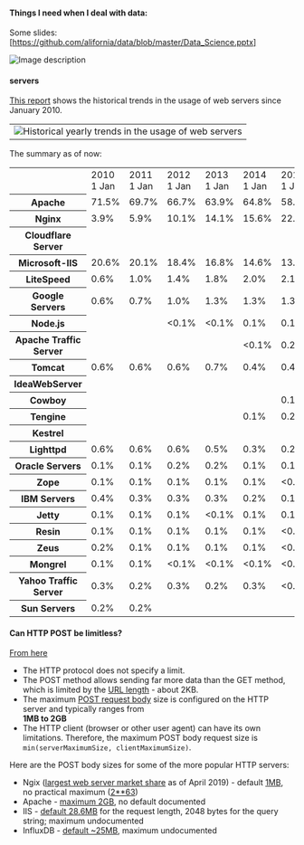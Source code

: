 #### Things I need when I deal with data:

Some slides: [https://github.com/alifornia/data/blob/master/Data_Science.pptx]

![Image description](https://github.com/alifornia/data/blob/master/ml_map.png)


#### servers

[This report](https://w3techs.com/technologies/history_overview/web_server/ms/y) shows the historical trends in the usage of web servers since January 2010. 


<table class="minimal"><tbody><tr><td><img src="https://w3techs.com/diagram/history_overview/web_server/ms/y" alt="Historical yearly trends in the usage of web servers"></td></tr></tbody></table>

The summary as of now:

<table class="hist"><tbody><tr><td></td><td>2010<br> 1 Jan</td><td>2011<br> 1 Jan</td><td>2012<br> 1 Jan</td><td>2013<br> 1 Jan</td><td>2014<br> 1 Jan</td><td>2015<br> 1 Jan</td><td>2016<br> 1 Jan</td><td>2017<br> 1 Jan</td><td>2018<br> 1 Jan</td><td>2019<br> 1 Jan</td><td>2019<br> 7 Oct</td></tr><tr><th>Apache</th><td>71.5%</td><td>69.7%</td><td>66.7%</td><td>63.9%</td><td>64.8%</td><td>58.8%</td><td>55.5%</td><td>50.9%</td><td>47.8%</td><td>44.6%</td><td>44.0%</td></tr><tr><th>Nginx</th><td>3.9%</td><td>5.9%</td><td>10.1%</td><td>14.1%</td><td>15.6%</td><td>22.9%</td><td>26.7%</td><td>32.1%</td><td>36.4%</td><td>40.7%</td><td>30.7%</td></tr><tr><th>Cloudflare Server</th><td></td><td></td><td></td><td></td><td></td><td></td><td></td><td></td><td></td><td></td><td>11.2%</td></tr><tr><th>Microsoft-IIS</th><td>20.6%</td><td>20.1%</td><td>18.4%</td><td>16.8%</td><td>14.6%</td><td>13.3%</td><td>12.4%</td><td>11.6%</td><td>10.5%</td><td>9.0%</td><td>8.2%</td></tr><tr><th>LiteSpeed</th><td>0.6%</td><td>1.0%</td><td>1.4%</td><td>1.8%</td><td>2.0%</td><td>2.1%</td><td>2.3%</td><td>2.3%</td><td>3.1%</td><td>3.7%</td><td>4.7%</td></tr><tr><th>Google Servers</th><td>0.6%</td><td>0.7%</td><td>1.0%</td><td>1.3%</td><td>1.3%</td><td>1.3%</td><td>1.4%</td><td>1.3%</td><td>1.0%</td><td>0.9%</td><td>1.0%</td></tr><tr><th>Node.js</th><td></td><td></td><td>&lt;0.1%</td><td>&lt;0.1%</td><td>0.1%</td><td>0.1%</td><td>0.2%</td><td>0.2%</td><td>0.4%</td><td>0.6%</td><td>0.7%</td></tr><tr><th>Apache Traffic Server</th><td></td><td></td><td></td><td></td><td>&lt;0.1%</td><td>0.2%</td><td>0.2%</td><td>0.3%</td><td>0.3%</td><td>0.4%</td><td>0.5%</td></tr><tr><th>Tomcat</th><td>0.6%</td><td>0.6%</td><td>0.6%</td><td>0.7%</td><td>0.4%</td><td>0.4%</td><td>0.5%</td><td>0.6%</td><td>0.5%</td><td>0.4%</td><td>0.2%</td></tr><tr><th>IdeaWebServer</th><td></td><td></td><td></td><td></td><td></td><td></td><td>0.3%</td><td>0.3%</td><td>0.3%</td><td>0.3%</td><td>0.2%</td></tr><tr><th>Cowboy</th><td></td><td></td><td></td><td></td><td></td><td>0.1%</td><td>0.1%</td><td>0.1%</td><td>0.1%</td><td>0.1%</td><td>0.1%</td></tr><tr><th>Tengine</th><td></td><td></td><td></td><td></td><td>0.1%</td><td>0.2%</td><td>0.1%</td><td>0.1%</td><td>0.2%</td><td>0.1%</td><td>0.1%</td></tr><tr><th>Kestrel</th><td></td><td></td><td></td><td></td><td></td><td></td><td></td><td></td><td>&lt;0.1%</td><td>0.1%</td><td>0.1%</td></tr><tr><th>Lighttpd</th><td>0.6%</td><td>0.6%</td><td>0.6%</td><td>0.5%</td><td>0.3%</td><td>0.2%</td><td>0.1%</td><td>0.1%</td><td>0.1%</td><td>0.1%</td><td>&lt;0.1%</td></tr><tr><th>Oracle Servers</th><td>0.1%</td><td>0.1%</td><td>0.2%</td><td>0.2%</td><td>0.1%</td><td>0.1%</td><td>0.1%</td><td>0.1%</td><td>&lt;0.1%</td><td>&lt;0.1%</td><td>&lt;0.1%</td></tr><tr><th>Zope</th><td>0.1%</td><td>0.1%</td><td>0.1%</td><td>0.1%</td><td>0.1%</td><td>&lt;0.1%</td><td>&lt;0.1%</td><td>&lt;0.1%</td><td>&lt;0.1%</td><td>&lt;0.1%</td><td>&lt;0.1%</td></tr><tr><th>IBM Servers</th><td>0.4%</td><td>0.3%</td><td>0.3%</td><td>0.3%</td><td>0.2%</td><td>0.1%</td><td>0.1%</td><td>0.1%</td><td>&lt;0.1%</td><td>&lt;0.1%</td><td>&lt;0.1%</td></tr><tr><th>Jetty</th><td>0.1%</td><td>0.1%</td><td>0.1%</td><td>&lt;0.1%</td><td>0.1%</td><td>0.1%</td><td>&lt;0.1%</td><td>&lt;0.1%</td><td>&lt;0.1%</td><td>&lt;0.1%</td><td>&lt;0.1%</td></tr><tr><th>Resin</th><td>0.1%</td><td>0.1%</td><td>0.1%</td><td>0.1%</td><td>0.1%</td><td>&lt;0.1%</td><td>&lt;0.1%</td><td>&lt;0.1%</td><td>&lt;0.1%</td><td>&lt;0.1%</td><td>&lt;0.1%</td></tr><tr><th>Zeus</th><td>0.2%</td><td>0.1%</td><td>0.1%</td><td>0.1%</td><td>0.1%</td><td>&lt;0.1%</td><td>&lt;0.1%</td><td>&lt;0.1%</td><td>&lt;0.1%</td><td>&lt;0.1%</td><td>&lt;0.1%</td></tr><tr><th>Mongrel</th><td>0.1%</td><td>0.1%</td><td>&lt;0.1%</td><td>&lt;0.1%</td><td>&lt;0.1%</td><td>&lt;0.1%</td><td>&lt;0.1%</td><td>&lt;0.1%</td><td>&lt;0.1%</td><td>&lt;0.1%</td><td>&lt;0.1%</td></tr><tr><th>Yahoo Traffic Server</th><td>0.3%</td><td>0.2%</td><td>0.3%</td><td>0.2%</td><td>0.3%</td><td>&lt;0.1%</td><td>&lt;0.1%</td><td>&lt;0.1%</td><td>&lt;0.1%</td><td>&lt;0.1%</td><td></td></tr><tr><th>Sun Servers</th><td>0.2%</td><td>0.2%</td><td></td><td></td><td></td><td></td><td></td><td></td><td></td><td></td><td></td></tr></tbody></table>


#### Can HTTP POST be limitless?

[From here](https://stackoverflow.com/a/55998160/5199427)

* The HTTP protocol does not specify a limit.
* The POST method allows sending far more data than the GET method, which is limited by the [URL length](https://stackoverflow.com/questions/417142/what-is-the-maximum-length-of-a-url-in-different-browsers) - about 2KB.
* The maximum [POST request body](https://stackoverflow.com/questions/14551194/how-are-parameters-sent-in-an-http-post-request) size is configured on the HTTP server and typically ranges from  
 **1MB to 2GB**
* The HTTP client (browser or other user agent) can have its own limitations. Therefore, the maximum POST body request size is `min(serverMaximumSize, clientMaximumSize)`.


Here are the POST body sizes for some of the more popular HTTP servers:

* Ngix ([largest web server market share](https://news.netcraft.com/archives/2019/04/22/april-2019-web-server-survey.html) as of April 2019) - default [1MB](https://stackoverflow.com/questions/28476643/default-nginx-client-max-body-size/28476755#28476755), no practical maximum ([2**63](https://stackoverflow.com/questions/28476643/default-nginx-client-max-body-size/28476755?noredirect=1#comment98741319_28476755))
* Apache - [maximum 2GB](https://httpd.apache.org/docs/2.4/mod/core.html#limitrequestbody), no default documented
* IIS - [default 28.6MB](https://docs.microsoft.com/en-us/iis/configuration/system.webserver/security/requestfiltering/requestlimits/#attributes) for the request length, 2048 bytes for the query string; maximum undocumented
* InfluxDB - [default ~25MB](https://docs.influxdata.com/influxdb/latest/administration/config/#max-body-size-25000000), maximum undocumented


